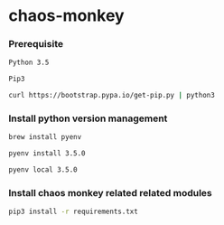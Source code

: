 # chaos-monkey

### Prerequisite 
```sh
Python 3.5

Pip3

curl https://bootstrap.pypa.io/get-pip.py | python3
```

### Install python version management
```sh
brew install pyenv

pyenv install 3.5.0

pyenv local 3.5.0

```

### Install chaos monkey related related modules
```sh
pip3 install -r requirements.txt
```
